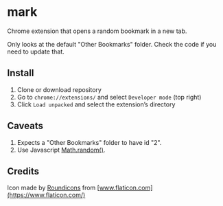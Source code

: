 # mark

Chrome extension that opens a random bookmark in a new tab.

Only looks at the default "Other Bookmarks" folder. Check the code if you need to update that.

## Install

1. Clone or download repository
1. Go to `chrome://extensions/` and select `Developer mode` (top right)
1. Click `Load unpacked` and select the extension’s directory

## Caveats

1. Expects a "Other Bookmarks" folder to have id "2".
1. Use Javascript [Math.random()](https://developer.mozilla.org/en-US/docs/Web/JavaScript/Reference/Global_Objects/Math/random).

## Credits

Icon made by [Roundicons](https://www.flaticon.com/authors/roundicons) from [www.flaticon.com](https://www.flaticon.com/)
